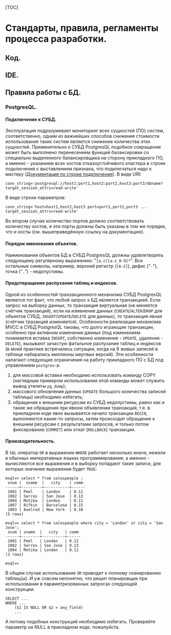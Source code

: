 [TOC]

Стандарты, правила, регламенты процесса разработки.
===================================================

Код.
----

IDE.
----

Правила работы с БД.
--------------------

### PostgresQL.

#### Подключение к СУБД.

Эксплуатация подразумевает мониторинг всех сущностей (ПО) систем, соответственно, одним из важнейших способов снижения стоимости использования таких систем является снижение количества этих сущностей. Применительно к СУБД PostgresQL подобное сокращение может быть выполнено перенесением функций балансировки со специально выделенного балансировщика на сторону прикладного ПО, а именно - указанием всех хостов отказоустойчивого кластера в строке подключения с выставлением признака, что подключаться надо к мастеру ([Документация по строке подключения](https://postgrespro.ru/docs/postgresql/11/libpq-connect#LIBPQ-CONNSTRING)).
В виде URI:
```
conn_string='postgresql://host1:port1,host2:port2,host3:port3/dbname?target_session_attrs=read-write'
```
В виде строки параметров:
```
conn_string='host=host1,host2,host3 port=port1,port2,port3 ... target_session_attrs=read-write'
```
Во втором случае количество портов должно соответствовать количеству хостов, и эти порты должны быть указаны в том же порядке, что и хосты (см. вышеприведённую ссылку на документацию).

#### Порядок именования объектов.

Наименования объектов БД в СУБД PostgresQL должны удовлетворять следующему регулярному выражению: "`[a-z][a-z_0-9]*`". Все остальные символы, например, верхний регистр (`[A-Z]`), дефис ("`-`"), точка ("`.`") - недопустимы.

#### Предотвращение распухания таблиц и индексов.

Одной из особенностей транзакционного механизма СУБД PostgresQL является тот факт, что любой запрос к БД является транзакцией. Если запрос на выборку данных, то транзакция виртуальная (не меняется счётчик транзакций), если на изменение данных (`CREATE`/`ALTER`/`DROP` для объектов СУБД, `INSERT`/`UPDATE`/`DELETE` для данных), то транзакция явная (счётчик тразакций изменяется).
Особенности реализации механизма MVCC в СУБД PostgresQL таковы, что долго играющие транзакции, особенно при активном изменении данных (под изменением понимается вставка `INSERT`, собственно изменение - `UPDATE`, удаление - `DELETE`), вызывают зачастую фатальное распухание таблиц и индексов (в моей практике встречались ситуации, когда на 9 живых записей в таблице набирались миллионы мертвых версий). Эти особенности налагают следующие ограничения на работу прикладного ПО с БД под управлением `postgres`-а:

1. для массовой вставки необходимо использовать команду COPY (наглядным примером использования этой команды может служить вывод утилиты `pg_dump`);
2. массового обновления данных (`UPDATE` большого количества записей таблицы) необходимо избегать;
3. обращения к внешним ресурсам из СУБД недопустимы, равно как и такие же обращения при явном объявлении транзакций, т.е. в прикладном коде явно вызывается начало транзакции `BEGIN`, выполняются какие-то запросы, затем происходит обращение к внешним ресурсам с результатами запросов, и только потом фиксирование (`COMMIT`) или откат (`ROLLBACK`) транзакции.

#### Производительность.

В `SQL` оператор `OR` в выражении `WHERE` работает несколько иначе, нежели в обычных императивных языках программирования, а именно - вычисляются все выражения и в выборку попадают такие записи, для которых значение выражения будет `TRUE`:

```
msql=> select * from salespeople ;
 snum |  sname  |   city    | comm 
------+---------+-----------+------
 1001 | Peel    | London    | 0.12
 1002 | Serres  | San Jose  | 0.13
 1004 | Motika  | London    | 0.11
 1007 | Rifkin  | Barcelona | 0.15
 1003 | Axelrod | New York  | 0.10
(5 rows)

msql=> select * from salespeople where city = 'London' or city = 'San Jose';
 snum | sname  |   city   | comm 
------+--------+----------+------
 1001 | Peel   | London   | 0.12
 1002 | Serres | San Jose | 0.13
 1004 | Motika | London   | 0.11
(3 rows)

msql=>
```

В общем случае использование `OR` приводит к полному сканированию таблиц(ы). И уж совсем непонятно, что решит планировщик при использовании в параметризованных запросах следующей конструкции:

```
SELECT ...
WHERE ...
    ($1 IS NULL OR $2 = any_field)
    ...
```

А потому подобных конструкций необходимо избегать. Проверяйте параметр на NULL в прикладном коде, пожалуйста.
